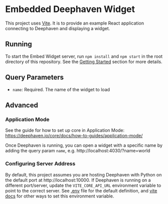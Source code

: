 # Embedded Deephaven Widget

This project uses [Vite](https://vitejs.dev/guide/). It is to provide an example React application connecting to Deephaven and displaying a widget.

## Running

To start the Embed Widget server, run `npm install` and `npm start` in the root directory of this repository. See the [Getting Started](../../README.md#getting-started) section for more details.

## Query Parameters

- `name`: Required. The name of the widget to load

## Advanced

### Application Mode

See the guide for how to set up core in Application Mode: https://deephaven.io/core/docs/how-to-guides/application-mode/

Once Deephaven is running, you can open a widget with a specific name by adding the query param `name`, e.g. http://localhost:4030/?name=world

### Configuring Server Address

By default, this project assumes you are hosting Deephaven with Python on the default port at http://localhost:10000. If Deephaven is running on a different port/server, update the `VITE_CORE_API_URL` environment variable to point to the correct server. See [.env](./.env) file for the default definition, and [vite docs](https://vitejs.dev/guide/env-and-mode.html#env-variables-and-modes) for other ways to set this environment variable.
